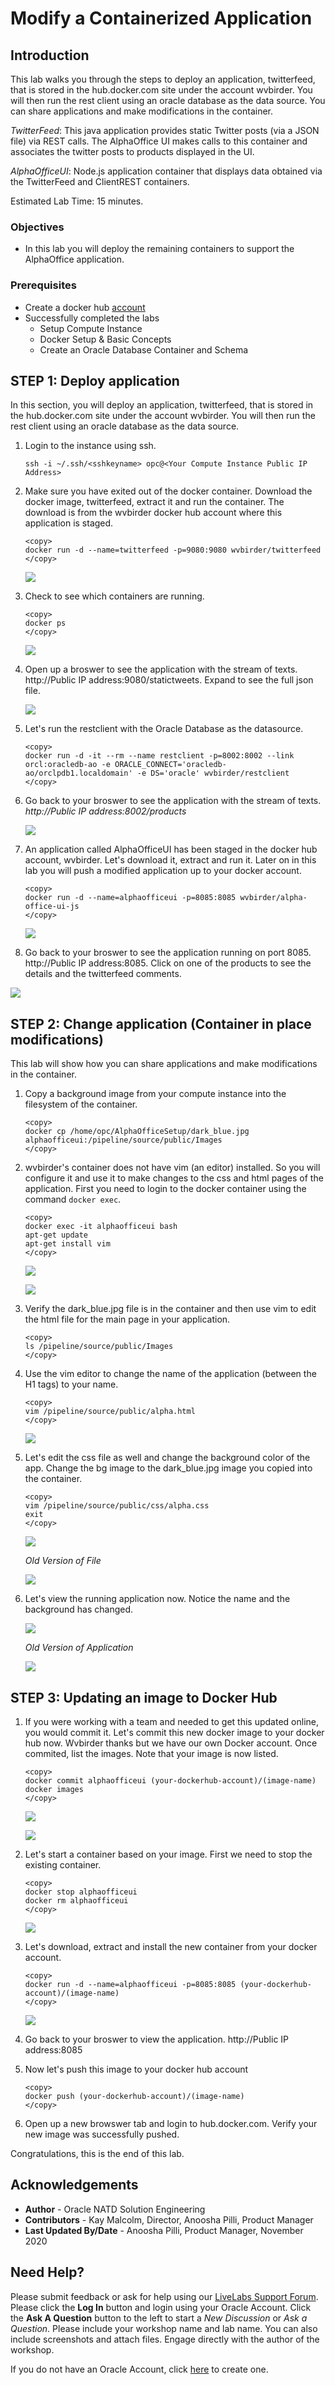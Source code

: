 # Modify a Containerized Application

## Introduction

This lab walks you through the steps to deploy an application, twitterfeed, that is stored in the hub.docker.com site under the account wvbirder. You will then run the rest client using an oracle database as the data source. You can share applications and make modifications in the container.

*TwitterFeed*: This java application provides static Twitter posts (via a JSON file) via REST calls. The AlphaOffice UI makes calls to this container and associates the twitter posts to products displayed in the UI.

*AlphaOfficeUI*: Node.js application container that displays data obtained via the TwitterFeed and ClientREST containers.

Estimated Lab Time: 15 minutes.

### Objectives

- In this lab you will deploy the remaining containers to support the AlphaOffice application.

### Prerequisites

* Create a docker hub [account](http://hub.docker.com)
* Successfully completed the labs
    - Setup Compute Instance
    - Docker Setup & Basic Concepts
    - Create an Oracle Database Container and Schema

## **STEP 1:** Deploy application

In this section, you will deploy an application, twitterfeed, that is stored in the hub.docker.com site under the account wvbirder.  You will then run the rest client using an oracle database as the data source.

1. Login to the instance using ssh.

    ````
    ssh -i ~/.ssh/<sshkeyname> opc@<Your Compute Instance Public IP Address>
    ````

2.  Make sure you have exited out of the docker container.  Download the docker image, twitterfeed, extract it and run the container.  The download is from the wvbirder docker hub account where this application is staged.

    ````
    <copy>
    docker run -d --name=twitterfeed -p=9080:9080 wvbirder/twitterfeed
    </copy>
    ````

    ![](images/section7step1.png " ")

3.  Check to see which containers are running.

    ````
    <copy>
    docker ps
    </copy>
    ````

    ![](images/section7step2.png " ")

4.  Open up a broswer to see the application with the stream of texts.  http://Public IP address:9080/statictweets.  Expand to see the full json file.

    ![](images/section7step3.png " ")

5.  Let's run the restclient with the Oracle Database as the datasource.

    ````
    <copy>
    docker run -d -it --rm --name restclient -p=8002:8002 --link orcl:oracledb-ao -e ORACLE_CONNECT='oracledb-ao/orclpdb1.localdomain' -e DS='oracle' wvbirder/restclient
    </copy>
    ````

6.  Go back to your broswer to see the application with the stream of texts.  *http://Public IP address:8002/products*

    ![](images/twitterproducts.png " ")

7.  An application called AlphaOfficeUI has been staged in the docker hub account, wvbirder.  Let's download it, extract and run it.  Later on in this lab you will push a modified application up to your docker account.

    ````
    <copy>
    docker run -d --name=alphaofficeui -p=8085:8085 wvbirder/alpha-office-ui-js
    </copy>
    ````

    ![](images/section7step6.png " ")

8.  Go back to your broswer to see the application running on port 8085.  http://Public IP address:8085.  Click on one of the products to see the details and the twitterfeed comments.

   ![](images/alphaoffice.png " ")

## **STEP 2:** Change application (Container in place modifications)

This lab will show how you can share applications and make modifications in the container.

1. Copy a background image from your compute instance into the filesystem of the container.
    ````
    <copy>
    docker cp /home/opc/AlphaOfficeSetup/dark_blue.jpg alphaofficeui:/pipeline/source/public/Images
    </copy>
    ````

2.  wvbirder's container does not have vim (an editor) installed.  So you will configure it and use it to make changes to the css and html pages of the application.  First you need to login to the docker container using the command `docker exec`.

    ````
    <copy>
    docker exec -it alphaofficeui bash
    apt-get update
    apt-get install vim
    </copy>
    ````

    ![](images/section8step1.png " ")

    ![](images/section8step2.png " ")

3.  Verify the dark_blue.jpg file is in the container and then use vim to edit the html file for the main page in your application.

    ````
    <copy>
    ls /pipeline/source/public/Images
    </copy>
    ````

4.  Use the vim editor to change the name of the application (between the H1 tags) to your name.

    ````
    <copy>
    vim /pipeline/source/public/alpha.html
    </copy>
    ````

    ![](images/section8step4.png " ")

5.  Let's edit the css file as well and change the background color of the app.  Change the bg image to the dark_blue.jpg image you copied into the container.

    ````
    <copy>
    vim /pipeline/source/public/css/alpha.css
    exit
    </copy>
    ````

    ![](images/section8step5b.png " ")

    *Old Version of File*

    ![](images/section8oldversion.png " ")

6.  Let's view the running application now.  Notice the name and the background has changed.

    ![](images/section8step9.png " ")

    *Old Version of Application*

    ![](images/oldalphaoffice.png " ")

## **STEP 3:** Updating an image to Docker Hub

1.  If you were working with a team and needed to get this updated online, you would commit it.  Let's commit this new docker image to your docker hub now.  Wvbirder thanks but we have our own Docker account.  Once commited, list the images.  Note that your image is now listed.

    ````
    <copy>
    docker commit alphaofficeui (your-dockerhub-account)/(image-name)
    docker images
    </copy>
    ````

    ![](images/section8step5a.png " ")

    ![](images/section8step5.png " ")

2.  Let's start a container based on your image.  First we need to stop the existing container.

    ````
    <copy>
    docker stop alphaofficeui
    docker rm alphaofficeui
    </copy>
    ````

    ![](images/section8step6.png " ")

3.  Let's download, extract and install the new container from your docker account.

    ````
    <copy>
    docker run -d --name=alphaofficeui -p=8085:8085 (your-dockerhub-account)/(image-name)
    </copy>
    ````

    ![](images/section8step7.png " ")

4. Go back to your broswer to view the application.  http://Public IP address:8085

5. Now let's push this image to your docker hub account

    ````
    <copy>
    docker push (your-dockerhub-account)/(image-name)
    </copy>
    ````

6.  Open up a new browswer tab and login to hub.docker.com.  Verify your new image was successfully pushed. 

Congratulations, this is the end of this lab.

## Acknowledgements
* **Author** - Oracle NATD Solution Engineering
* **Contributors** - Kay Malcolm, Director, Anoosha Pilli, Product Manager
* **Last Updated By/Date** - Anoosha Pilli, Product Manager, November 2020

## Need Help?
Please submit feedback or ask for help using our [LiveLabs Support Forum](https://community.oracle.com/tech/developers/categories/livelabsdiscussions). Please click the **Log In** button and login using your Oracle Account. Click the **Ask A Question** button to the left to start a *New Discussion* or *Ask a Question*.  Please include your workshop name and lab name.  You can also include screenshots and attach files.  Engage directly with the author of the workshop.

If you do not have an Oracle Account, click [here](https://profile.oracle.com/myprofile/account/create-account.jspx) to create one. 
